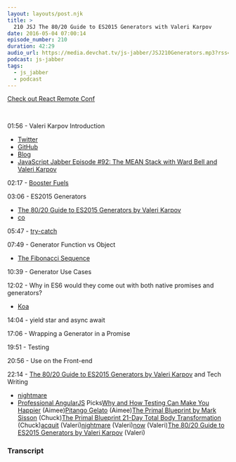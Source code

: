 ```yaml
---
layout: layouts/post.njk
title: >
  210 JSJ The 80/20 Guide to ES2015 Generators with Valeri Karpov
date: 2016-05-04 07:00:14
episode_number: 210
duration: 42:29
audio_url: https://media.devchat.tv/js-jabber/JSJ210Generators.mp3?rss=true
podcast: js-jabber
tags:
  - js_jabber
  - podcast
---
```


[Check out React Remote Conf](https://allremoteconfs.com/react-2016)

&nbsp;

01:56 - Valeri Karpov Introduction

- [Twitter](https://twitter.com/code_barbarian)
- [GitHub](https://github.com/vkarpov15)
- [Blog](http://thecodebarbarian.com)
- [JavaScript Jabber Episode #92: The MEAN Stack with Ward Bell and Valeri Karpov](https://devchat.tv/js-jabber/092-jsj-the-mean-stack-with-ward-bell-and-valeri-karpov)

02:17 - [Booster Fuels](https://boosterfuels.com/)

03:06 - ES2015 Generators

- [The 80/20 Guide to ES2015 Generators by Valeri Karpov](http://es2015generators.com/)
- [co](https://github.com/tj/co)

05:47 - [try-catch](https://msdn.microsoft.com/en-us/library/0yd65esw.aspx)

07:49 - Generator Function vs Object

- [The Fibonacci Sequence](https://en.wikipedia.org/wiki/Fibonacci_number)

10:39 - Generator Use Cases

12:02 - Why in ES6 would they come out with both native promises and generators?

- [Koa](http://koajs.com/)

14:04 - yield star and async await

17:06 - Wrapping a Generator in a Promise

19:51 - Testing

20:56 - Use on the Front-end

22:14 - [The 80/20 Guide to ES2015 Generators by Valeri Karpov](http://es2015generators.com/) and Tech Writing

- [nightmare](https://www.npmjs.com/package/nightmare)
- [Professional AngularJS](http://www.amazon.com/Professional-AngularJS-Valeri-Karpov/dp/1118832078)
  Picks[Why and How Testing Can Make You Happier](http://mikbe.com/code/testing/dx/2016/03/11/why-and-how-testing-can-make-you-happier.html) (Aimee)[Pitango Gelato](http://pitangogelato.com/) (Aimee)[The Primal Blueprint by Mark Sisson](https://www.primalblueprint.com/mark-sisson/) (Chuck)[The Primal Blueprint 21-Day Total Body Transformation](https://www.primalblueprint.com/books/the-primal-blueprint-21-day-total-body-transformation/) (Chuck)[acquit](https://www.npmjs.com/package/acquit) (Valeri)[nightmare](https://www.npmjs.com/package/nightmare) (Valeri)[now](https://zeit.co/now) (Valeri)[The 80/20 Guide to ES2015 Generators by Valeri Karpov](http://es2015generators.com/) (Valeri)

### Transcript
